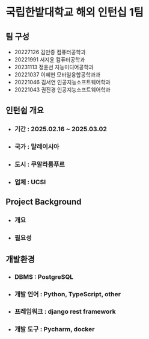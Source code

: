 # 국립한밭대학교 해외 인턴십 1팀

## 팀 구성
- 20227126 김만종 컴퓨터공학과
- 20221991 서지윤 컴퓨터공학과
- 20231113 정윤선 지능미디어공학과
- 20221037 이혜현 모바일융합공학과과
- 20221046 김서연 인공지능소프트웨어학과
- 20221043 권진경 인공지능소프트웨어학과

## 인턴쉽 개요
  - ### 기간 : 2025.02.16 ~ 2025.03.02
  - ### 국가 : 말레이시아
  - ### 도시 : 쿠알라룸푸르
  - ### 업체 : UCSI

## Project Background
  - ### 개요
  - ### 필요성

## 개발환경
  - ### DBMS : PostgreSQL
  - ### 개발 언어 : Python, TypeScript, other
  - ### 프레임워크 : django rest framework
  - ### 개발 도구 : Pycharm, docker
